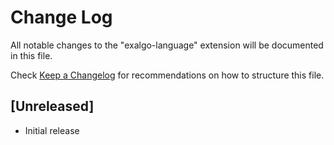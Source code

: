 # Change Log

All notable changes to the "exalgo-language" extension will be documented in this file.

Check [Keep a Changelog](http://keepachangelog.com/) for recommendations on how to structure this file.

## [Unreleased]

- Initial release